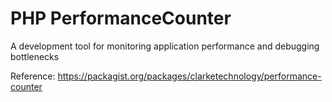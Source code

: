 # PHP PerformanceCounter

A development tool for monitoring application performance and debugging bottlenecks

Reference: https://packagist.org/packages/clarketechnology/performance-counter
